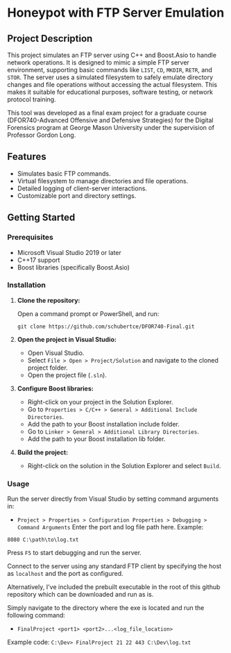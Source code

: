 
# Honeypot with FTP Server Emulation

## Project Description

This project simulates an FTP server using C++ and Boost.Asio to handle network operations. It is designed to mimic a simple FTP server environment, supporting basic commands like `LIST`, `CD`, `MKDIR`, `RETR`, and `STOR`. The server uses a simulated filesystem to safely emulate directory changes and file operations without accessing the actual filesystem. This makes it suitable for educational purposes, software testing, or network protocol training.

This tool was developed as a final exam project for a graduate course (DFOR740-Advanced Offensive and Defensive Strategies) for the Digital Forensics program at George Mason University under the supervision of Professor Gordon Long.

## Features

- Simulates basic FTP commands.
- Virtual filesystem to manage directories and file operations.
- Detailed logging of client-server interactions.
- Customizable port and directory settings.

## Getting Started

### Prerequisites

- Microsoft Visual Studio 2019 or later
- C++17 support
- Boost libraries (specifically Boost.Asio)

### Installation

1. **Clone the repository:**

   Open a command prompt or PowerShell, and run:
   ```
   git clone https://github.com/schubertce/DFOR740-Final.git
   ```

2. **Open the project in Visual Studio:**

   - Open Visual Studio.
   - Select `File > Open > Project/Solution` and navigate to the cloned project folder.
   - Open the project file (`.sln`).

3. **Configure Boost libraries:**

   - Right-click on your project in the Solution Explorer.
   - Go to `Properties > C/C++ > General > Additional Include Directories`.
   - Add the path to your Boost installation include folder.
   - Go to `Linker > General > Additional Library Directories`.
   - Add the path to your Boost installation lib folder.

4. **Build the project:**

   - Right-click on the solution in the Solution Explorer and select `Build`.

### Usage

Run the server directly from Visual Studio by setting command arguments in:
- `Project > Properties > Configuration Properties > Debugging > Command Arguments`
Enter the port and log file path here. Example:
```
8080 C:\path\to\log.txt
```
Press `F5` to start debugging and run the server.

Connect to the server using any standard FTP client by specifying the host as `localhost` and the port as configured.


Alternatively, I've included the prebuilt executable in the root of this github repository which can be downloaded and run as is.

Simply navigate to the directory where the exe is located and run the following command:
- ```FinalProject <port1> <port2>...<log_file_location>```

Example code:
```C:\Dev> FinalProject 21 22 443 C:\Dev\log.txt```

